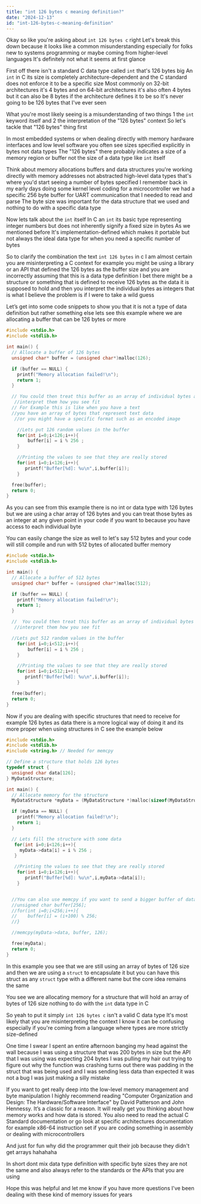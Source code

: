 ```yaml
---
title: "int 126 bytes c meaning definition?"
date: "2024-12-13"
id: "int-126-bytes-c-meaning-definition"
---
```


Okay so like you're asking about `int 126 bytes c` right Let's break this down because it looks like a common misunderstanding especially for folks new to systems programming or maybe coming from higher-level languages It's definitely not what it seems at first glance

First off there isn't a standard C data type called `int` that's 126 bytes big An `int` in C its size is completely architecture-dependent and the C standard does not enforce it to be a specific size Most commonly on 32-bit architectures it's 4 bytes and on 64-bit architectures it's also often 4 bytes but it can also be 8 bytes if the architecture defines it to be so It's never going to be 126 bytes that I've ever seen

What you're most likely seeing is a misunderstanding of two things 1 the `int` keyword itself and 2 the interpretation of the "126 bytes" context So let's tackle that "126 bytes" thing first

In most embedded systems or when dealing directly with memory hardware interfaces and low level software you often see sizes specified explicitly in bytes not data types The "126 bytes" there probably indicates a size of a memory region or buffer not the size of a data type like `int` itself

Think about memory allocations buffers and data structures you're working directly with memory addresses not abstracted high-level data types that's where you'd start seeing a number of bytes specified I remember back in my early days doing some kernel level coding for a microcontroller we had a specific 256 byte buffer for UART communication that I needed to read and parse The byte size was important for the data structure that we used and nothing to do with a specific data type

Now lets talk about the `int` itself In C an `int` its basic type representing integer numbers but does not inherently signify a fixed size in bytes As we mentioned before It's implementation-defined which makes it portable but not always the ideal data type for when you need a specific number of bytes

So to clarify the combination the text `int 126 bytes` in c I am almost certain you are misinterpreting a C context for example you might be using a library or an API that defined the 126 bytes as the buffer size and you are incorrectly assuming that this is a data type definition I bet there might be a structure or something that is defined to receive 126 bytes as the data it is supposed to hold and then you interpret the individual bytes as integers that is what I believe the problem is if I were to take a wild guess

Let’s get into some code snippets to show you that it is not a type of data definition but rather something else lets see this example where we are allocating a buffer that can be 126 bytes or more

```c
#include <stdio.h>
#include <stdlib.h>

int main() {
  // Allocate a buffer of 126 bytes
  unsigned char* buffer = (unsigned char*)malloc(126);

  if (buffer == NULL) {
    printf("Memory allocation failed!\n");
    return 1;
  }

  // You could then treat this buffer as an array of individual bytes and
   //interpret them how you see fit
  // For Example this is like when you have a text
  //you have an array of bytes that represent text data
   //or you might have a specific format such as an encoded image

    //Lets put 126 random values in the buffer
    for(int i=0;i<126;i++){
        buffer[i] = i % 256 ;
    }

    //Printing the values to see that they are really stored
    for(int i=0;i<126;i++){
       printf("Buffer[%d]: %u\n",i,buffer[i]);
    }

  free(buffer);
  return 0;
}
```

As you can see from this example there is no int or data type with 126 bytes but we are using a char array of 126 bytes and you can treat those bytes as an integer at any given point in your code if you want to because you have access to each individual byte

You can easily change the size as well to let's say 512 bytes and your code will still compile and run with 512 bytes of allocated buffer memory

```c
#include <stdio.h>
#include <stdlib.h>

int main() {
  // Allocate a buffer of 512 bytes
  unsigned char* buffer = (unsigned char*)malloc(512);

  if (buffer == NULL) {
    printf("Memory allocation failed!\n");
    return 1;
  }

  //  You could then treat this buffer as an array of individual bytes and
   //interpret them how you see fit

  //Lets put 512 random values in the buffer
    for(int i=0;i<512;i++){
        buffer[i] = i % 256 ;
    }

    //Printing the values to see that they are really stored
    for(int i=0;i<512;i++){
       printf("Buffer[%d]: %u\n",i,buffer[i]);
    }

  free(buffer);
  return 0;
}
```

Now if you are dealing with specific structures that need to receive for example 126 bytes as data there is a more logical way of doing it and its more proper when using structures in C see the example below

```c
#include <stdio.h>
#include <stdlib.h>
#include <string.h> // Needed for memcpy

// Define a structure that holds 126 bytes
typedef struct {
  unsigned char data[126];
} MyDataStructure;

int main() {
  // Allocate memory for the structure
  MyDataStructure *myData = (MyDataStructure *)malloc(sizeof(MyDataStructure));

  if (myData == NULL) {
    printf("Memory allocation failed!\n");
    return 1;
  }

  // Lets fill the structure with some data
   for(int i=0;i<126;i++){
     myData->data[i] = i % 256 ;
   }

   //Printing the values to see that they are really stored
    for(int i=0;i<126;i++){
       printf("Buffer[%d]: %u\n",i,myData->data[i]);
    }


  //You can also use memcpy if you want to send a bigger buffer of data
  //unsigned char buffer[256];
  //for(int i=0;i<256;i++){
  //    buffer[i] = (i+100) % 256;
  //}

  //memcpy(myData->data, buffer, 126);

  free(myData);
  return 0;
}
```

In this example you see that we are still using an array of bytes of 126 size and then we are using a `struct` to encapsulate it but you can have this struct as any `struct` type with a different name but the core idea remains the same

You see we are allocating memory for a structure that will hold an array of bytes of 126 size nothing to do with the `int` data type in C

So yeah to put it simply `int 126 bytes c` isn't a valid C data type It's most likely that you are misinterpreting the context I know it can be confusing especially if you're coming from a language where types are more strictly size-defined

One time I swear I spent an entire afternoon banging my head against the wall because I was using a structure that was 200 bytes in size but the API that I was using was expecting 204 bytes I was pulling my hair out trying to figure out why the function was crashing turns out there was padding in the struct that was being used and I was sending less data than expected it was not a bug I was just making a silly mistake

If you want to get really deep into the low-level memory management and byte manipulation I highly recommend reading "Computer Organization and Design: The Hardware/Software Interface" by David Patterson and John Hennessy. It’s a classic for a reason. It will really get you thinking about how memory works and how data is stored. You also need to read the actual C Standard documentation or go look at specific architectures documentation for example x86-64 instruction set if you are coding something in assembly or dealing with microcontrollers

And just for fun why did the programmer quit their job because they didn't get arrays hahahaha

In short dont mix data type definition with specific byte sizes they are not the same and also always refer to the standards or the APIs that you are using

Hope this was helpful and let me know if you have more questions I've been dealing with these kind of memory issues for years
